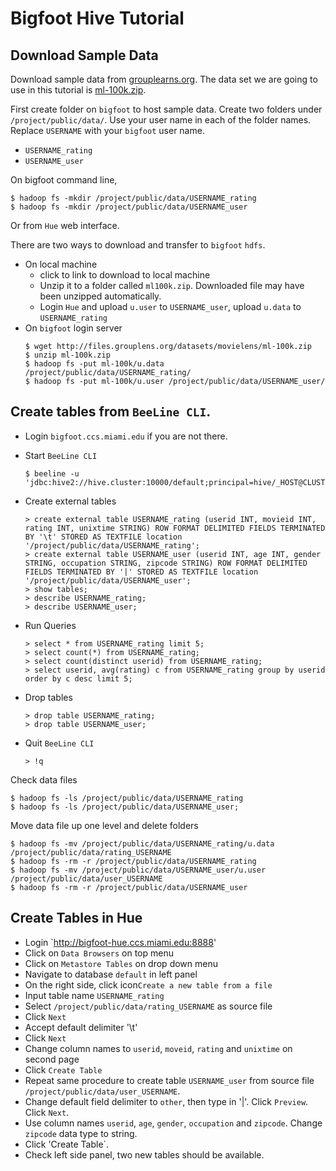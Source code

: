 # Bigfoot Hive Tutorial

## Download Sample Data

Download sample data from [grouplearns.org](https://grouplens.org/datasets/movielens/). The data set we are going to use in this tutorial is [ml-100k.zip](http://files.grouplens.org/datasets/movielens/ml-100k.zip). 

First create folder on `bigfoot` to host sample data. Create two folders under `/project/public/data/`. Use your user name in each of the folder names. Replace `USERNAME` with your `bigfoot` user name.

* `USERNAME_rating`
* `USERNAME_user`

On bigfoot command line,

```
$ hadoop fs -mkdir /project/public/data/USERNAME_rating
$ hadoop fs -mkdir /project/public/data/USERNAME_user
```

Or from `Hue` web interface.

There are two ways to download and transfer to `bigfoot` `hdfs`.

* On local machine
    * click to link to download to local machine
    * Unzip it to a folder called `ml100k.zip`. Downloaded file may have been unzipped automatically.
    * Login `Hue` and upload `u.user` to `USERNAME_user`, upload `u.data` to `USERNAME_rating`
* On `bigfoot` login server
    ```
    $ wget http://files.grouplens.org/datasets/movielens/ml-100k.zip 
    $ unzip ml-100k.zip
    $ hadoop fs -put ml-100k/u.data /project/public/data/USERNAME_rating/
    $ hadoop fs -put ml-100k/u.user /project/public/data/USERNAME_user/
    ```

## Create tables from `BeeLine CLI`.

* Login `bigfoot.ccs.miami.edu` if you are not there.
* Start `BeeLine CLI`
    
    ```
    $ beeline -u 'jdbc:hive2://hive.cluster:10000/default;principal=hive/_HOST@CLUSTER'
    ```
* Create external tables  
    ```
    > create external table USERNAME_rating (userid INT, movieid INT, rating INT, unixtime STRING) ROW FORMAT DELIMITED FIELDS TERMINATED BY '\t' STORED AS TEXTFILE location '/project/public/data/USERNAME_rating';
    > create external table USERNAME_user (userid INT, age INT, gender STRING, occupation STRING, zipcode STRING) ROW FORMAT DELIMITED FIELDS TERMINATED BY '|' STORED AS TEXTFILE location '/project/public/data/USERNAME_user';
    > show tables;
    > describe USERNAME_rating;
    > describe USERNAME_user;
    ```
* Run Queries
    ```
    > select * from USERNAME_rating limit 5;
    > select count(*) from USERNAME_rating;
    > select count(distinct userid) from USERNAME_rating;
    > select userid, avg(rating) c from USERNAME_rating group by userid order by c desc limit 5;
    ```
* Drop tables
    ```
    > drop table USERNAME_rating;
    > drop table USERNAME_user;  
    ```
* Quit `BeeLine CLI`

    ```
    > !q
    ```

Check data files

```
$ hadoop fs -ls /project/public/data/USERNAME_rating
$ hadoop fs -ls /project/public/data/USERNAME_user;
```

Move data file up one level and delete folders
```
$ hadoop fs -mv /project/public/data/USERNAME_rating/u.data /project/public/data/rating_USERNAME
$ hadoop fs -rm -r /project/public/data/USERNAME_rating
$ hadoop fs -mv /project/public/data/USERNAME_user/u.user /project/public/data/user_USERNAME
$ hadoop fs -rm -r /project/public/data/USERNAME_user
```

## Create Tables in Hue

* Login `http://bigfoot-hue.ccs.miami.edu:8888'
* Click on `Data Browsers` on top menu
* Click on `Metastore Tables` on drop down menu
* Navigate to database `default` in left panel
* On the right side, click  icon`Create a new table from a file`
* Input table name `USERNAME_rating`
* Select `/project/public/data/rating_USERNAME` as source file
* Click `Next`
* Accept default delimiter '\t'
* Click `Next`
* Change column names to `userid`, `moveid`, `rating` and `unixtime` on second page
* Click `Create Table`
* Repeat same procedure to create table `USERNAME_user` from source file `/project/public/data/user_USERNAME`. 
* Change default field delimiter to `other`, then type in '|'. Click `Preview`. Click `Next`. 
* Use column names `userid`, `age`, `gender`, `occupation` and `zipcode`. Change `zipcode` data type to string.
* Click 'Create Table`.
* Check left side panel, two new tables should be available.
